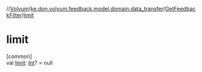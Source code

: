 //[Volyum](../../../index.md)/[ke.don.volyum.feedback.model.domain.data_transfer](../index.md)/[GetFeedbackFilter](index.md)/[limit](limit.md)

# limit

[common]\
val [limit](limit.md): [Int](https://kotlinlang.org/api/core/kotlin-stdlib/kotlin/-int/index.html)? = null